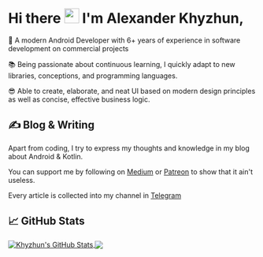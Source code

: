 <!-- More info, tips and tricks for making GitHub Profile README can be found in my article at https://towardsdatascience.com/build-a-stunning-readme-for-your-github-profile-9b80434fe5d7 -->

<!--
[![Header](https://raw.githubusercontent.com/MartinHeinz/MartinHeinz/master/readme_header.png "Header")](https://martinheinz.dev/)
-->
# Hi there <img src="https://raw.githubusercontent.com/MartinHeinz/MartinHeinz/master/wave.gif" width="30px"> I'm Alexander Khyzhun,

🚀 A modern Android Developer with 6+ years of experience in software development on commercial projects

📚 Being passionate about continuous learning, I quickly adapt to new libraries, conceptions, and programming languages. 

😎 Able to create, elaborate, and neat UI based on modern design principles as well as concise, effective business logic.

<!--
My name is Alexander Khyzhun and I'm a software engineer from Ukraine. You can find me on [![Twitter][1.2]][1],  or on [![LinkedIn][3.2]][3].
-->

## &#x270d; Blog & Writing
Apart from coding, I try to express my thoughts and knowledge in my blog about Android & Kotlin.

You can support me by following on [Medium](https://bit.ly/khyzhun_medium) or [Patreon](https://bit.ly/khyzhun_patreon) to show that it ain't useless. 

Every article is collected into my channel in [Telegram](https://bit.ly/android2day)

<!--
## 🔧 Technologies & Tools
![](https://img.shields.io/badge/OS-Linux-informational?style=flat&logo=linux&logoColor=white&color=2bbc8a)
![](https://img.shields.io/badge/Editor-IntelliJ_IDEA-informational?style=flat&logo=intellij-idea&logoColor=white&color=2bbc8a)
![](https://img.shields.io/badge/Code-Python-informational?style=flat&logo=python&logoColor=white&color=2bbc8a)
![](https://img.shields.io/badge/Code-JavaScript-informational?style=flat&logo=javascript&logoColor=white&color=2bbc8a)
![](https://img.shields.io/badge/Code-Golang-informational?style=flat&logo=go&logoColor=white&color=2bbc8a)
![](https://img.shields.io/badge/Code-Make-informational?style=flat&logo=cmake&logoColor=white&color=2bbc8a)
![](https://img.shields.io/badge/Code-Vue-informational?style=flat&logo=vue.js&logoColor=white&color=2bbc8a)
![](https://img.shields.io/badge/Shell-Bash-informational?style=flat&logo=gnu-bash&logoColor=white&color=2bbc8a)
![](https://img.shields.io/badge/Tools-PostgreSQL-informational?style=flat&logo=postgresql&logoColor=white&color=2bbc8a)
![](https://img.shields.io/badge/Tools-Docker-informational?style=flat&logo=docker&logoColor=white&color=2bbc8a)
![](https://img.shields.io/badge/Tools-Kubernetes-informational?style=flat&logo=kubernetes&logoColor=white&color=2bbc8a)
![](https://img.shields.io/badge/Tools-Red_Hat_OpenShift-informational?style=flat&logo=red-hat-open-shift&logoColor=white&color=2bbc8a)
![](https://img.shields.io/badge/Cloud-Digital_Ocean-informational?style=flat&logo=digitalocean&logoColor=white&color=2bbc8a)
-->

## &#x1f4c8; GitHub Stats

<a href="https://github.com/khyzhun/khyzhun">
  <img align="center" src="https://github-readme-stats.vercel.app/api?username=khyzhun&show_icons=true&line_height=27&count_private=true&include_all_commits=true&theme=algolia&bg_color=0e1116&icon_color=69a6f8" alt="Khyzhun's GitHub Stats" />
</a>
<a href="https://github.com/khyzhun/khyzhun">
  <img align="center" src="https://github-readme-stats.vercel.app/api/top-langs/?username=khyzhun&langs_count=3&theme=algolia&bg_color=0e1116&icon_color=69a6f8" />
</a>
<!--
<a href="https://github.com/khyzhun/khyzhun">
  <img align="center" src="https://github-readme-stats.vercel.app/api?username=khyzhun&show_icons=true&line_height=27&count_private=true&title_color=ffffff&text_color=c9cacc&icon_color=2bbc8a&bg_color=1d1f21" alt="Khyzhun's GitHub Stats" />
</a>
-->
<!--
<a href="https://github.com/khyzhun/khyzhun">
  <img align="center" src="https://github-readme-stats.vercel.app/api/top-langs/?username=khyzhun&&hide=C,Cmake&title_color=ffffff&text_color=c9cacc&icon_color=2bbc8a&bg_color=1d1f21" />
</a>
-->
<!--
<a href="https://github.com/MartinHeinz/python-project-blueprint">
  <img align="center" src="https://github-readme-stats.vercel.app/api/pin/?username=MartinHeinz&repo=python-project-blueprint&title_color=ffffff&text_color=c9cacc&icon_color=2bbc8a&bg_color=1d1f21" />
</a>
-->
<!-- 
    <a href="https://github.com/MartinHeinz/go-project-blueprint">
      <img align="center" src="https://github-readme-stats.vercel.app/api/pin/?username=MartinHeinz&repo=go-project-blueprint&title_color=ffffff&text_color=c9cacc&icon_color=2bbc8a&bg_color=1d1f21" />
    </a>    
-->

<!-- links to social media icons -->

<!-- icons with padding -->

[1.1]: http://i.imgur.com/tXSoThF.png (twitter icon with padding)
[2.1]: http://i.imgur.com/0o48UoR.png (github icon with padding)

<!-- icons without padding -->

[1.2]: http://i.imgur.com/wWzX9uB.png (twitter icon without padding)
[2.2]: http://i.imgur.com/9I6NRUm.png (github icon without padding)
[3.2]: https://raw.githubusercontent.com/MartinHeinz/MartinHeinz/master/linkedin-3-16.png (LinkedIn icon without padding)


<!-- links to your social media accounts -->

[1]: https://bit.ly/khyzhun_twitter
[2]: https://bit.ly/khyzhun_github
[3]: https://bit.ly/khyzhun_linkedin
[4]: https://bit.ly/khyzhun_inst


<!-- Resources -->
<!-- Icons: https://simpleicons.org/ -->
<!-- GitHub Stats: https://github.com/anuraghazra/github-readme-stats -->
<!-- Emojis: https://emojipedia.org/emoji/ -->
<!-- HTML Emojis: https://www.fileformat.info/index.htm -->
<!-- Shields: https://shields.io/ -->
<!-- Awesome GitHub Profile README: https://github.com/abhisheknaiidu/awesome-github-profile-readme -->
